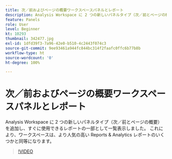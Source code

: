```yaml
---
title: 次／前およびページの概要ワークスペースパネルとレポート
description: Analysis Workspace に 2 つの新しいパネルタイプ（次／前とページの概要）を追加し、すぐに使用できるレポートの一部として一覧表示しました。これらは…（説明は 60 ～ 160 文字にする必要があります）
feature: Panels
role: User
level: Beginner
kt: 10293
thumbnail: 342477.jpg
exl-id: 1dfd39f3-7a96-42e0-b510-4c2443f074c3
source-git-commit: 9ee93461a944fc844bc314f2faafc0ffc6b77b8b
workflow-type: ht
source-wordcount: '0'
ht-degree: 100%

---
```


# 次／前およびページの概要ワークスペースパネルとレポート

Analysis Workspace に 2 つの新しいパネルタイプ（次／前とページの概要）を追加し、すぐに使用できるレポートの一部として一覧表示しました。 これにより、ワークスペースは、より人気の高い Reports &amp; Analytics レポートのいくつかと同等になります。

>[!VIDEO](https://video.tv.adobe.com/v/342477/?quality=12&learn=on)
